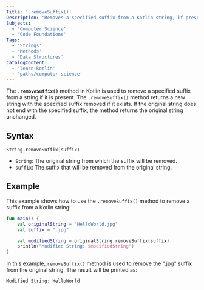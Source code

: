 ```yaml
---
Title: '.removeSuffix()'
Description: 'Removes a specified suffix from a Kotlin string, if present.'
Subjects:
  - 'Computer Science'
  - 'Code Foundations'
Tags:
  - 'Strings'
  - 'Methods'
  - 'Data Structures'
CatalogContent:
  - 'learn-kotlin'
  - 'paths/computer-science'
---
```


The **`.removeSuffix()`** method in Kotlin is used to remove a specified suffix from a string if it is present. The `.removeSuffix()` method returns a new string with the specified suffix removed if it exists. If the original string does not end with the specified suffix, the method returns the original string unchanged.

## Syntax

```pseudo
String.removeSuffix(suffix)
```

- `String`: The original string from which the suffix will be removed.
- `suffix`: The suffix that will be removed from the original string.

## Example

This example shows how to use the `.removeSuffix()` method to remove a suffix from a Kotlin string:

```kotlin
fun main() {
    val originalString = "HelloWorld.jpg"
    val suffix = ".jpg"

    val modifiedString = originalString.removeSuffix(suffix)
    println("Modified String: $modifiedString")
}
```

In this example, `removeSuffix()` method is used to remove the ".jpg" suffix from the original string. The result will be printed as:

```shell
Modified String: HelloWorld
```
